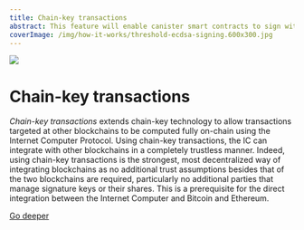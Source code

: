 ```yaml
---
title: Chain-key transactions
abstract: This feature will enable canister smart contracts to sign with regard to an ECDSA public key while their host subnet has a threshold shared secret key.
coverImage: /img/how-it-works/threshold-ecdsa-signing.600x300.jpg
---
```


![](/img/how-it-works/threshold-ecdsa-signing.600x300.jpg)

# Chain-key transactions

*Chain-key transactions* extends chain-key technology to allow transactions targeted at other blockchains to be computed fully on-chain using the Internet Computer Protocol.
Using chain-key transactions, the IC can integrate with other blockchains in a completely trustless manner.
Indeed, using chain-key transactions is the strongest, most decentralized way of integrating blockchains as no additional trust assumptions besides that of the two blockchains are required, particularly no additional parties that manage signature keys or their shares. This is a prerequisite for the direct integration between the Internet Computer and Bitcoin and Ethereum.

[Go deeper](/how-it-works/threshold-ecdsa-signing/)

